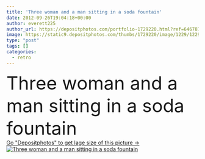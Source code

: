 ```yaml
---
title: 'Three woman and a man sitting in a soda fountain'
date: 2012-09-26T19:04:18+00:00
author: everett225
author_url: https://depositphotos.com/portfolio-1729220.html?ref=64678756
image: https://static9.depositphotos.com/thumbs/1729220/image/1229/12299339/api_thumb_450.jpg?forcejpeg=true
type: "post"
tags: []
categories: 
  - retro
---
```

<div aling="center">
            <font size="60"> Three woman and a man sitting in a soda fountain</font>   
</div>
<div>
    <a href='https://depositphotos.com/12299339/stock-photo-three-woman-and-a-man.html?ref=64678756' target=_blank > Go "Depositphotos" to get lage size of this picture ->
        <img href='https://depositphotos.com/12299339/stock-photo-three-woman-and-a-man.html?ref=64678756' src='https://static9.depositphotos.com/1729220/1229/i/950/depositphotos_12299339-stock-photo-three-woman-and-a-man.jpg?forcejpeg=true' alt='Three woman and a man sitting in a soda fountain' >
    </a>
</div>
